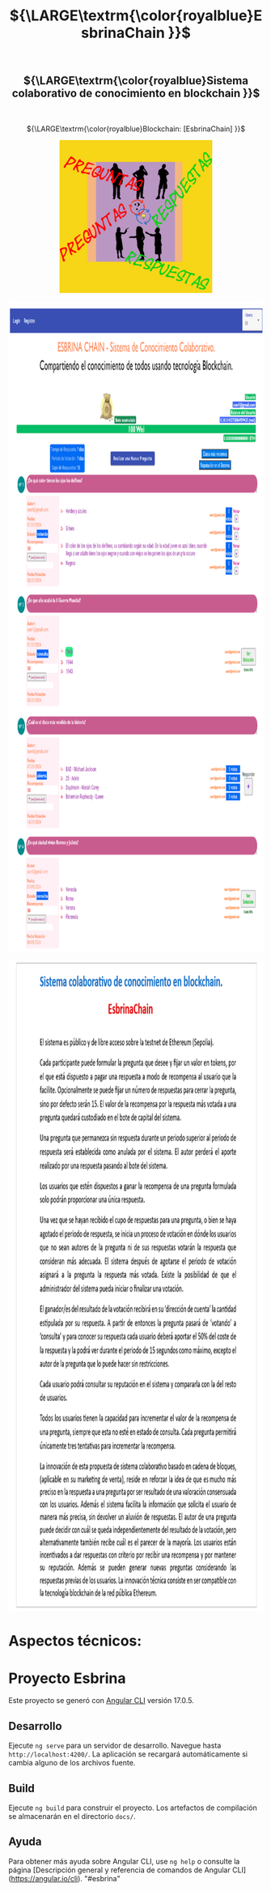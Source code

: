 #  
<p align='center'>  <h1 align='center'> ${\LARGE\textrm{\color{royalblue}EsbrinaChain }}$ </h1> </p>
<br>
<p align='center'> 
  <h2 align='center'>
    ${\LARGE\textrm{\color{royalblue}Sistema colaborativo de conocimiento en blockchain }}$ 
  </h2>
</p>
<br> 
<p align='center'> 
    ${\LARGE\textrm{\color{royalblue}Blockchain: [EsbrinaChain] }}$ 
</p>

<p align='center'><img src="/img/Logo-3.png" style="width:8cm;height:8cm" alt="EsbrinaChain-System" /></p>
<p align='center'><img src="/img/Logo-4c.gif" style="width:28cm;height:34cm" alt="EsbrinaChain-Application" /></p>

<p align='center'><img src="/img/003-EspecificacionFinal.gif" style="width:28cm;height:34cm" alt="EsbrinaChain-Application" /></p>
 
# Aspectos técnicos:
# Proyecto Esbrina
Este proyecto se generó con [Angular CLI](https://github.com/angular/angular-cli) versión 17.0.5.
## Desarrollo
Ejecute `ng serve` para un servidor de desarrollo. Navegue hasta `http://localhost:4200/`. La aplicación se recargará automáticamente si cambia alguno de los archivos fuente.
## Build
Ejecute `ng build` para construir el proyecto. Los artefactos de compilación se almacenarán en el directorio `docs/`.
## Ayuda
Para obtener más ayuda sobre Angular CLI, use `ng help` o consulte la página [Descripción general y referencia de comandos de Angular CLI] (https://angular.io/cli).
"#esbrina"
